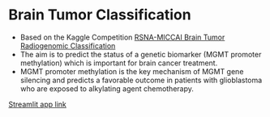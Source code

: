 ﻿# Brain Tumor Classification
- Based on the Kaggle Competition [RSNA-MICCAI Brain Tumor Radiogenomic Classification](https://www.kaggle.com/c/rsna-miccai-brain-tumor-radiogenomic-classification)
- The aim is to predict the status of a genetic biomarker (MGMT promoter methylation) which is important for brain cancer treatment.
- MGMT promoter methylation is the key mechanism of MGMT gene silencing and predicts a favorable outcome in patients with glioblastoma who are exposed to alkylating agent chemotherapy.


[Streamlit app link](https://share.streamlit.io/slm37102/brain_tumor_classification/main/app.py)

